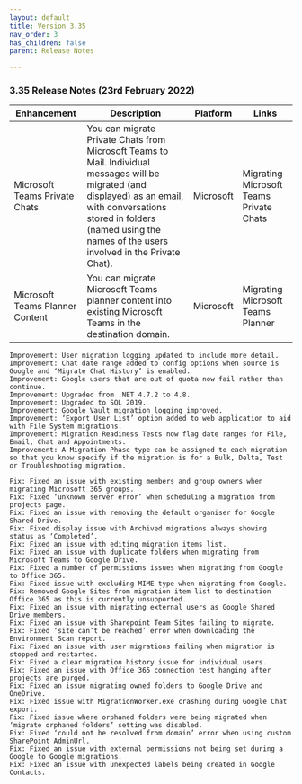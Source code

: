 ```yaml
---
layout: default
title: Version 3.35
nav_order: 3
has_children: false
parent: Release Notes

---
```


### 3.35 Release Notes (23rd February 2022)

| Enhancement | Description | Platform | Links |
| --- | --- | --- | --- |
| Microsoft Teams Private Chats | You can migrate Private Chats from Microsoft Teams to Mail. Individual messages will be migrated (and displayed) as an email, with conversations stored in folders (named using the names of the users involved in the Private Chat). | Microsoft | Migrating Microsoft Teams Private Chats | 
Microsoft Teams Planner Content | You can migrate Microsoft Teams planner content into existing Microsoft Teams in the destination domain. | Microsoft | Migrating Microsoft Teams Planner |


    Improvement: User migration logging updated to include more detail.
    Improvement: Chat date range added to config options when source is Google and ‘Migrate Chat History’ is enabled.
    Improvement: Google users that are out of quota now fail rather than continue.
    Improvement: Upgraded from .NET 4.7.2 to 4.8.
    Improvement: Upgraded to SQL 2019.
    Improvement: Google Vault migration logging improved. 
    Improvement: ‘Export User List’ option added to web application to aid with File System migrations.
    Improvement: Migration Readiness Tests now flag date ranges for File, Email, Chat and Appointments.
    Improvement: A Migration Phase type can be assigned to each migration so that you know specify if the migration is for a Bulk, Delta, Test or Troubleshooting migration.

    Fix: Fixed an issue with existing members and group owners when migrating Microsoft 365 groups. 
    Fix: Fixed ‘unknown server error’ when scheduling a migration from projects page.
    Fix: Fixed an issue with removing the default organiser for Google Shared Drive.
    Fix: Fixed display issue with Archived migrations always showing status as ‘Completed’.
    Fix: Fixed an issue with editing migration items list.
    Fix: Fixed an issue with duplicate folders when migrating from Microsoft Teams to Google Drive.
    Fix: Fixed a number of permissions issues when migrating from Google to Office 365.
    Fix: Fixed issue with excluding MIME type when migrating from Google. 
    Fix: Removed Google Sites from migration item list to destination Office 365 as this is currently unsupported. 
    Fix: Fixed an issue with migrating external users as Google Shared Drive members. 
    Fix: Fixed an issue with Sharepoint Team Sites failing to migrate.
    Fix: Fixed ‘site can’t be reached’ error when downloading the Environment Scan report. 
    Fix: Fixed an issue with user migrations failing when migration is stopped and restarted.
    Fix: Fixed a clear migration history issue for individual users.
    Fix: Fixed an issue with Office 365 connection test hanging after projects are purged. 
    Fix: Fixed an issue migrating owned folders to Google Drive and OneDrive.
    Fix: Fixed issue with MigrationWorker.exe crashing during Google Chat export. 
    Fix: Fixed issue where orphaned folders were being migrated when ‘migrate orphaned folders’ setting was disabled.
    Fix: Fixed ‘could not be resolved from domain’ error when using custom SharePoint AdminUrl.
    Fix: Fixed an issue with external permissions not being set during a Google to Google migrations.
    Fix: Fixed an issue with unexpected labels being created in Google Contacts.


